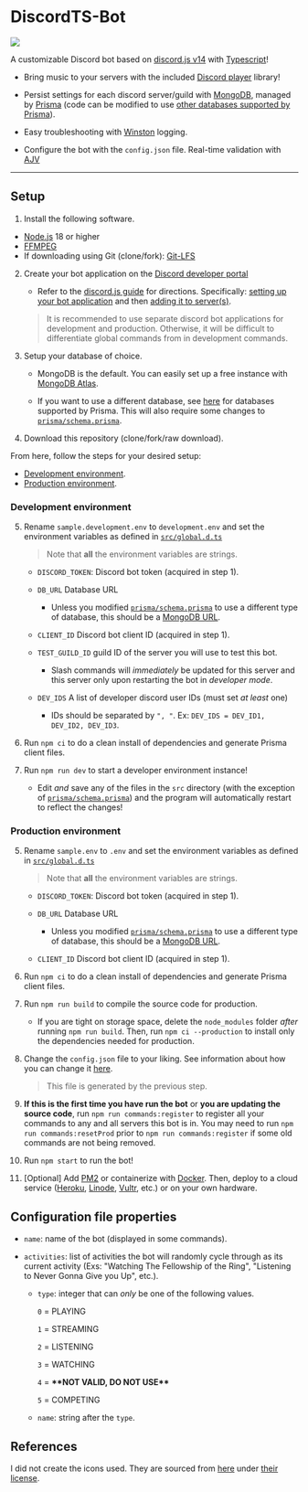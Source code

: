 # DiscordTS-Bot

[![](https://img.shields.io/github/license/IronBatman2715/DiscordTS-Bot.svg?branch=main)](https://github.com/IronBatman2715/DiscordTS-Bot/blob/main/LICENSE)

A customizable Discord bot based on [discord.js v14](https://discord.js.org) with [Typescript](https://www.typescriptlang.org/)!

- Bring music to your servers with the included [Discord player](https://discord-player.js.org) library!

- Persist settings for each discord server/guild with [MongoDB](https://www.mongodb.com/), managed by [Prisma](https://www.prisma.io) (code can be modified to use [other databases supported by Prisma](https://www.prisma.io/docs/reference/database-reference/supported-databases)).

- Easy troubleshooting with [Winston](https://github.com/winstonjs/winston) logging.

- Configure the bot with the `config.json` file. Real-time validation with [AJV](https://ajv.js.org/)

---

## Setup

1. Install the following software.

- [Node.js](https://nodejs.org/) 18 or higher
- [FFMPEG](https://ffmpeg.org/)
- If downloading using Git (clone/fork): [Git-LFS](https://git-lfs.com/)

2. Create your bot application on the [Discord developer portal](https://discord.com/developers/applications)

   - Refer to the [discord.js guide](https://discordjs.guide) for directions. Specifically: [setting up your bot application](https://discordjs.guide/preparations/setting-up-a-bot-application) and then [adding it to server(s)](https://discordjs.guide/preparations/adding-your-bot-to-servers).

   > It is recommended to use separate discord bot applications for development and production. Otherwise, it will be difficult to differentiate global commands from in development commands.

3. Setup your database of choice.

   - MongoDB is the default. You can easily set up a free instance with [MongoDB Atlas](https://www.mongodb.com/atlas).

   - If you want to use a different database, see [here](https://www.prisma.io/docs/reference/database-reference/supported-databases) for databases supported by Prisma. This will also require some changes to [`prisma/schema.prisma`](prisma/schema.prisma).

4. Download this repository (clone/fork/raw download).

From here, follow the steps for your desired setup:

- [Development environment](#development-environment).
- [Production environment](#production-environment).

### Development environment

5. Rename `sample.development.env` to `development.env` and set the environment variables as defined in [`src/global.d.ts`](src/global.d.ts)

   > Note that **all** the environment variables are strings.

   - `DISCORD_TOKEN`: Discord bot token (acquired in step 1).

   - `DB_URL` Database URL

     - Unless you modified [`prisma/schema.prisma`](prisma/schema.prisma) to use a different type of database, this should be a [MongoDB URL](https://www.mongodb.com/docs/manual/reference/connection-string/).

   - `CLIENT_ID` Discord bot client ID (acquired in step 1).

   - `TEST_GUILD_ID` guild ID of the server you will use to test this bot.

     - Slash commands will _immediately_ be updated for this server and this server only upon restarting the bot in _developer mode_.

   - `DEV_IDS` A list of developer discord user IDs (must set _at least_ one)

     - IDs should be separated by `", "`. Ex: `DEV_IDS = DEV_ID1, DEV_ID2, DEV_ID3`.

6. Run `npm ci` to do a clean install of dependencies and generate Prisma client files.

7. Run `npm run dev` to start a developer environment instance!

   - Edit _and_ save any of the files in the `src` directory (with the exception of [`prisma/schema.prisma`](prisma/schema.prisma)) and the program will automatically restart to reflect the changes!

### Production environment

5. Rename `sample.env` to `.env` and set the environment variables as defined in [`src/global.d.ts`](src/global.d.ts)

   > Note that **all** the environment variables are strings.

   - `DISCORD_TOKEN`: Discord bot token (acquired in step 1).

   - `DB_URL` Database URL

     - Unless you modified [`prisma/schema.prisma`](prisma/schema.prisma) to use a different type of database, this should be a [MongoDB URL](https://www.mongodb.com/docs/manual/reference/connection-string/).

   - `CLIENT_ID` Discord bot client ID (acquired in step 1).

6. Run `npm ci` to do a clean install of dependencies and generate Prisma client files.

7. Run `npm run build` to compile the source code for production.

   - If you are tight on storage space, delete the `node_modules` folder _after_ running `npm run build`. Then, run `npm ci --production` to install only the dependencies needed for production.

8. Change the `config.json` file to your liking. See information about how you can change it [here](#configuration-file-properties).

   > This file is generated by the previous step.

9. **If this is the first time you have run the bot** or **you are updating the source code**, run `npm run commands:register` to register all your commands to any and all servers this bot is in. You may need to run `npm run commands:resetProd` prior to `npm run commands:register` if some old commands are not being removed.

10. Run `npm start` to run the bot!

11. [Optional] Add [PM2](https://www.npmjs.com/package/pm2) or containerize with [Docker](https://docs.docker.com/). Then, deploy to a cloud service ([Heroku](https://www.heroku.com/), [Linode](https://www.linode.com/), [Vultr](https://www.vultr.com/), etc.) or on your own hardware.

## Configuration file properties

- `name`: name of the bot (displayed in some commands).

- `activities`: list of activities the bot will randomly cycle through as its current activity (Exs: "Watching The Fellowship of the Ring", "Listening to Never Gonna Give you Up", etc.).

  - `type`: integer that can _only_ be one of the following values.

    `0` = PLAYING

    `1` = STREAMING

    `2` = LISTENING

    `3` = WATCHING

    `4` = **\*\*NOT VALID, DO NOT USE\*\***

    `5` = COMPETING

  - `name`: string after the `type`.

## References

I did not create the icons used. They are sourced from [here](https://pixabay.com/illustrations/icons-web-development-website-design-2188729/) under [their license](https://pixabay.com/service/license/).
